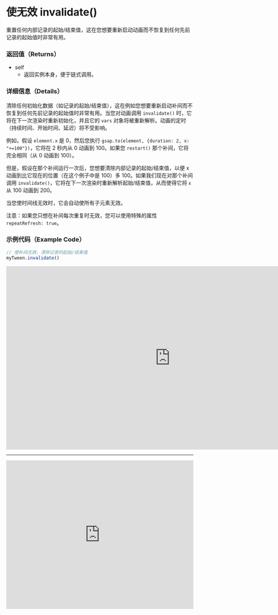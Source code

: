 # 使无效 invalidate()

重置任何内部记录的起始/结束值，这在您想要重新启动动画而不恢复到任何先前记录的起始值时非常有用。

### 返回值（Returns）

- self
  - 返回实例本身，便于链式调用。

### 详细信息（Details）

清除任何初始化数据（如记录的起始/结束值），这在例如您想要重新启动补间而不恢复到任何先前记录的起始值时非常有用。当您对动画调用 `invalidate()` 时，它将在下一次渲染时重新初始化，并且它的 `vars` 对象将被重新解析。动画的定时（持续时间、开始时间、延迟）将不受影响。

例如，假设 `element.x` 是 0，然后您执行 `gsap.to(element, {duration: 2, x: "+=100"})`，它将在 2 秒内从 0 动画到 100。如果您 `restart()` 那个补间，它将完全相同（从 0 动画到 100）。

但是，假设在那个补间运行一次后，您想要清除内部记录的起始/结束值，以便 x 动画到比它现在的位置（在这个例子中是 100）多 100。如果我们现在对那个补间调用 `invalidate()`，它将在下一次渲染时重新解析起始/结束值，从而使得它将 `x` 从 100 动画到 200。

当您使时间线无效时，它会自动使所有子元素无效。

注意：如果您只想在补间每次重复时无效，您可以使用特殊的属性 `repeatRefresh: true`。

### 示例代码（Example Code）

```javascript
// 使补间无效，清除记录的起始/结束值
myTween.invalidate()
```

<iframe width="882" height="494" src="https://www.youtube.com/embed/p1MAs-P_APk" title="TweenLite.invalidate()" frameborder="0" allow="accelerometer; autoplay; clipboard-write; encrypted-media; gyroscope; picture-in-picture; web-share" referrerpolicy="strict-origin-when-cross-origin" allowfullscreen></iframe>

---

<iframe src="https://codepen.io/GreenSock/pen/ZEzajvN" width="100%" height="400" scrolling="no" frameborder="no" allowtransparency="true" allowfullscreen="true"></iframe>
